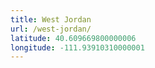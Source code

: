 ```yaml
---
title: West Jordan
url: /west-jordan/
latitude: 40.609669800000006
longitude: -111.93910310000001
---
```

